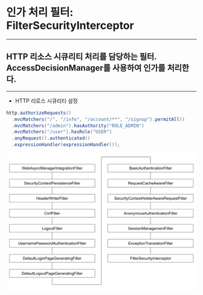 # 인가 처리 필터: FilterSecurityInterceptor

* * *

## HTTP 리소스 시큐리티 처리를 담당하는 필터. AccessDecisionManager를 사용하여 인가를 처리한다.

***

- HTTP 리로스 시큐리티 설정
~~~java
http.authorizeRequests()
  .mvcMatchers("/", "/info", "/account/**", "/signup").permitAll()
  .mvcMatchers("/admin").hasAuthority("ROLE_ADMIN")
  .mvcMatchers("/user").hasRole("USER")
  .anyRequest().authenticated()
  .expressionHandler(expressionHandler());
~~~

![img.png](../image/FilterSecurityInterceptor-img3.png)